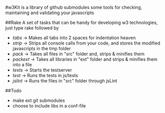 #w3Kit
is a library of github submodules
some tools for checking, maintaining and validating your javascripts


##Rake
A set of tasks that can be handy for developing w3 technologies,
just type rake followed by 

* _tabs_ -> Makes all tabs into 2 spaces for indentation heaven
* _strip_ -> Strips all console calls from your code, and stores the modified javascripts in the tmp folder
* _pack_ -> Takes all files in "src" folder and, strips & minifies them
* _packext_ -> Takes all libraries in "ext" folder and strips & minifies them into a file
* _tests_ -> Starts the testserver
* _test_ -> Runs the tests in js/tests
* _jslint_ -> Runs the files in "src" folder through jsLint


##Todo
- make ext git submodules
- choose to include libs in a conf-file